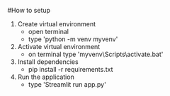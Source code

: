 #How to setup

1. Create virtual environment
    - open terminal
    - type 'python -m venv myvenv'
2. Activate virtual environment
    - on terminal type 'myvenv\Scripts\activate.bat'
3. Install dependencies
    - pip install -r requirements.txt
4. Run the application
    - type 'Streamlit run app.py'
